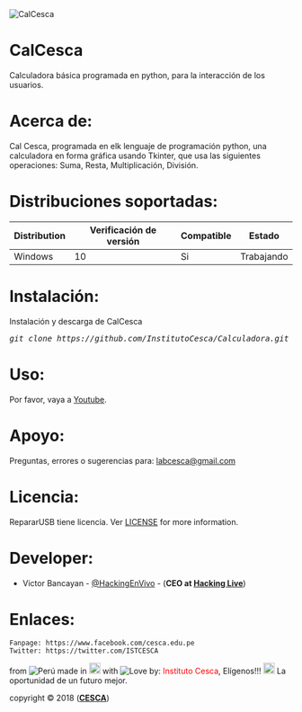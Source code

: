 <img src="https://i.imgur.com/wGzc0XD.png" title="CalCesca">

# CalCesca
Calculadora básica programada en python, para la interacción de los usuarios.

# Acerca de:
Cal Cesca, programada en elk lenguaje de programación python, una calculadora en forma gráfica usando Tkinter, que usa las siguientes operaciones: Suma, Resta, Multiplicación, División.

# Distribuciones soportadas:
|Distribution | Verificación de versión | Compatible | Estado |
----------|-------|------|-------|
| Windows | 10 | Si | Trabajando   |

# Instalación:
Instalación y descarga de CalCesca
<pre><i><n>git clone https://github.com/InstitutoCesca/Calculadora.git
</pre></i></n>

# Uso:
Por favor, vaya a [Youtube](https://www.youtube.com/channel/UCJ6QPe_onZr9Z4dF1oCMllA).

# Apoyo:
Preguntas, errores o sugerencias para: labcesca@gmail.com

# Licencia:
RepararUSB tiene licencia. 
Ver [LICENSE](https://github.com/InstitutoCesca/Calculadora/blob/master/LICENSE) for more information.

# Developer:

* Victor Bancayan - [@HackingEnVivo](https://twitter.com/HackingEnVivo) - (**CEO at [Hacking Live](https://hackingenvivo.blogspot.com/)**) 

# Enlaces:
```
Fanpage: https://www.facebook.com/cesca.edu.pe
Twitter: https://twitter.com/ISTCESCA
```
from <img src="https://i.imgur.com/ngJCbSI.png" title="Perú"> made in <img src="https://developer.ibm.com/predictiveanalytics/wp-content/uploads/sites/48/2015/04/python-icon.png" width="20" height="20" title="Python"> with <img src="http://cdn0.bodas.com.mx/img/smileys/smiley_heart.png" title="Love"> by: <font color="red">Instituto Cesca</font>, Elígenos!!! <img src="https://lh5.googleusercontent.com/-dqFe-mKes0w/AAAAAAAAAAI/AAAAAAAAAB0/KheQZri83tY/photo.jpg" width="20" height="20" title="Cesca"> La oportunidad de un futuro mejor.

copyright © 2018 (**[CESCA](http://www.cesca.edu.pe/)**)
